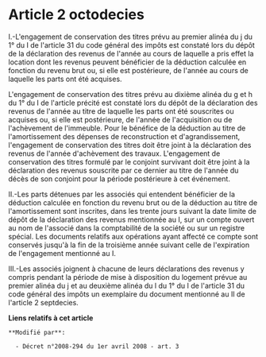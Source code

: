 # Article 2 octodecies

I.-L'engagement de conservation des titres prévu au premier alinéa du j du 1° du I de l'article 31 du code général des impôts
est constaté lors du dépôt de la déclaration des revenus de l'année au cours de laquelle a pris effet la location dont les
revenus peuvent bénéficier de la déduction calculée en fonction du revenu brut ou, si elle est postérieure, de l'année au
cours de laquelle les parts ont été acquises. 

L'engagement de conservation des titres prévu au dixième alinéa du g et h du 1° du I de l'article précité est constaté lors
du dépôt de la déclaration des revenus de l'année au titre de laquelle les parts ont été souscrites ou acquises ou, si elle
est postérieure, de l'année de l'acquisition ou de l'achèvement de l'immeuble. Pour le bénéfice de la déduction au titre de
l'amortissement des dépenses de reconstruction et d'agrandissement, l'engagement de conservation des titres doit être joint à
la déclaration des revenus de l'année d'achèvement des travaux. L'engagement de conservation des titres formulé par le
conjoint survivant doit être joint à la déclaration des revenus souscrite par ce dernier au titre de l'année du décès de son
conjoint pour la période postérieure à cet événement. 

II.-Les parts détenues par les associés qui entendent bénéficier de la déduction calculée en fonction du revenu brut ou de la
déduction au titre de l'amortissement sont inscrites, dans les trente jours suivant la date limite de dépôt de la déclaration
des revenus mentionnée au I, sur un compte ouvert au nom de l'associé dans la comptabilité de la société ou sur un registre
spécial. Les documents relatifs aux opérations ayant affecté ce compte sont conservés jusqu'à la fin de la troisième année
suivant celle de l'expiration de l'engagement mentionné au I. 

III.-Les associés joignent à chacune de leurs déclarations des revenus y compris pendant la période de mise à disposition du
logement prévue au premier alinéa du j et au deuxième alinéa du l du 1° du I de l'article 31 du code général des impôts un
exemplaire du document mentionné au II de l'article 2 septdecies.

**Liens relatifs à cet article**

	**Modifié par**:

	  - Décret n°2008-294 du 1er avril 2008 - art. 3
